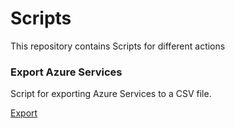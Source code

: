 # Scripts

This repository contains Scripts for different actions


### Export Azure Services

Script for exporting Azure Services to a CSV file.

[Export](\Export\README.MD)